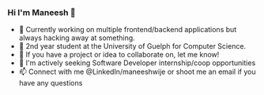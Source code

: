 ### Hi I'm Maneesh 👋

- 🔭 Currently working on multiple frontend/backend applications but always hacking away at something.
- 🌱 2nd year student at the University of Guelph for Computer Science.
- 👯 If you have a project or idea to collaborate on, let me know!
- 🤔 I'm actively seeking Software Developer internship/coop opportunities
- 📫 Connect with me @LinkedIn/maneeshwije or shoot me an email if you have any questions

